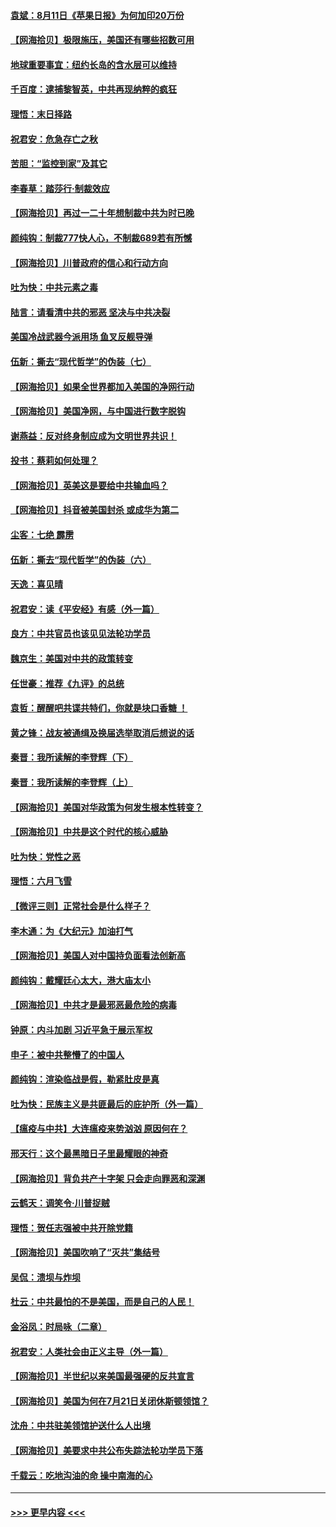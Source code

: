 #### [袁斌：8月11日《苹果日报》为何加印20万份](../pages/nsc993/n12323955.md?t=08121002) 
#### [【网海拾贝】极限施压，美国还有哪些招数可用](../pages/nsc993/n12322512.md?t=08121002) 
#### [地球重要事宜：纽约长岛的含水层可以维持](../pages/nsc993/n12321844.md?t=08121002) 
#### [千百度：逮捕黎智英，中共再现纳粹的疯狂](../pages/nsc993/n12321777.md?t=08121002) 
#### [理悟：末日择路](../pages/nsc993/n12320812.md?t=08121002) 
#### [祝君安：危急存亡之秋](../pages/nsc993/n12320795.md?t=08121002) 
#### [苦胆：“监控到家”及其它](../pages/nsc993/n12320751.md?t=08121002) 
#### [李春草：踏莎行·制裁效应](../pages/nsc993/n12318290.md?t=08121002) 
#### [【网海拾贝】再过一二十年想制裁中共为时已晚](../pages/nsc993/n12318195.md?t=08121002) 
#### [颜纯钩：制裁777快人心，不制裁689若有所憾](../pages/nsc993/n12316912.md?t=08121002) 
#### [【网海拾贝】川普政府的信心和行动方向](../pages/nsc993/n12316673.md?t=08121002) 
#### [吐为快：中共元素之毒](../pages/nsc993/n12316547.md?t=08121002) 
#### [陆言：请看清中共的邪恶 坚决与中共决裂](../pages/nsc993/n12315784.md?t=08121002) 
#### [美国冷战武器今派用场 鱼叉反舰导弹](../pages/nsc993/n12316258.md?t=08121002) 
#### [伍新：撕去“现代哲学”的伪装（七）](../pages/nsc993/n12315846.md?t=08121002) 
#### [【网海拾贝】如果全世界都加入美国的净网行动](../pages/nsc993/n12315588.md?t=08121002) 
#### [【网海拾贝】美国净网，与中国进行数字脱钩](../pages/nsc993/n12312813.md?t=08121002) 
#### [谢燕益：反对终身制应成为文明世界共识！](../pages/nsc993/n12310465.md?t=08121002) 
#### [投书：蔡莉如何处理？](../pages/nsc993/n12310224.md?t=08121002) 
#### [【网海拾贝】英美这是要给中共输血吗？](../pages/nsc993/n12307646.md?t=08121002) 
#### [【网海拾贝】抖音被美国封杀 或成华为第二](../pages/nsc993/n12305277.md?t=08121002) 
#### [尘客：七绝 霹雳](../pages/nsc993/n12304053.md?t=08121002) 
#### [伍新：撕去“现代哲学”的伪装（六）](../pages/nsc993/n12303243.md?t=08121002) 
#### [天逸：喜见晴](../pages/nsc993/n12303226.md?t=08121002) 
#### [祝君安：读《平安经》有感（外一篇）](../pages/nsc993/n12303170.md?t=08121002) 
#### [良方：中共官员也该见见法轮功学员](../pages/nsc993/n12302985.md?t=08121002) 
#### [魏京生：美国对中共的政策转变](../pages/nsc993/n12302929.md?t=08121002) 
#### [任世豪：推荐《九评》的总统](../pages/nsc993/n12302838.md?t=08121002) 
#### [袁哲：醒醒吧共谍共特们，你就是块口香糖 ！](../pages/nsc993/n12302678.md?t=08121002) 
#### [黄之锋：战友被通缉及换届选举取消后想说的话](../pages/nsc993/n12302681.md?t=08121002) 
#### [秦晋：我所读解的李登辉（下）](../pages/nsc993/n12302171.md?t=08121002) 
#### [秦晋：我所读解的李登辉（上）](../pages/nsc993/n12301979.md?t=08121002) 
#### [【网海拾贝】美国对华政策为何发生根本性转变？](../pages/nsc993/n12302091.md?t=08121002) 
#### [【网海拾贝】中共是这个时代的核心威胁](../pages/nsc993/n12300541.md?t=08121002) 
#### [吐为快：党性之恶](../pages/nsc993/n12300263.md?t=08121002) 
#### [理悟：六月飞雪](../pages/nsc993/n12300243.md?t=08121002) 
#### [【微评三则】正常社会是什么样子？](../pages/nsc993/n12300228.md?t=08121002) 
#### [李木通：为《大纪元》加油打气](../pages/nsc993/n12280363.md?t=08121002) 
#### [【网海拾贝】美国人对中国持负面看法创新高](../pages/nsc993/n12298720.md?t=08121002) 
#### [颜纯钩：戴耀廷心太大，港大庙太小](../pages/nsc993/n12297682.md?t=08121002) 
#### [【网海拾贝】中共才是最邪恶最危险的病毒](../pages/nsc993/n12296470.md?t=08121002) 
#### [钟原：内斗加剧 习近平急于展示军权](../pages/nsc993/n12292544.md?t=08121002) 
#### [申子：被中共整懵了的中国人](../pages/nsc993/n12291389.md?t=08121002) 
#### [颜纯钩：渲染临战是假，勒紧肚皮是真](../pages/nsc993/n12290945.md?t=08121002) 
#### [吐为快：民族主义是共匪最后的庇护所（外一篇）](../pages/nsc993/n12290887.md?t=08121002) 
#### [【瘟疫与中共】大连瘟疫来势汹汹 原因何在？](../pages/nsc993/n12287474.md?t=08121002) 
#### [邢天行：这个最黑暗日子里最耀眼的神奇](../pages/nsc993/n12289882.md?t=08121002) 
#### [【网海拾贝】背负共产十字架 只会走向罪恶和深渊](../pages/nsc993/n12288290.md?t=08121002) 
#### [云鹤天：调笑令·川普捉贼](../pages/nsc993/n12285672.md?t=08121002) 
#### [理悟：贺任志强被中共开除党籍](../pages/nsc993/n12285597.md?t=08121002) 
#### [【网海拾贝】美国吹响了“灭共”集结号](../pages/nsc993/n12284522.md?t=08121002) 
#### [吴侃：溃坝与炸坝](../pages/nsc993/n12283593.md?t=08121002) 
#### [杜云：中共最怕的不是美国，而是自己的人民！](../pages/nsc993/n12282935.md?t=08121002) 
#### [金浴凤：时局咏（二章）](../pages/nsc993/n12282923.md?t=08121002) 
#### [祝君安：人类社会由正义主导（外一篇）](../pages/nsc993/n12282809.md?t=08121002) 
#### [【网海拾贝】半世纪以来美国最强硬的反共宣言](../pages/nsc993/n12282656.md?t=08121002) 
#### [【网海拾贝】美国为何在7月21日关闭休斯顿领馆？](../pages/nsc993/n12279731.md?t=08121002) 
#### [沈舟：中共驻美领馆护送什么人出境](../pages/nsc993/n12278949.md?t=08121002) 
#### [【网海拾贝】美要求中共公布失踪法轮功学员下落](../pages/nsc993/n12277656.md?t=08121002) 
#### [千载云：吃地沟油的命 操中南海的心](../pages/nsc993/n12277533.md?t=08121002) 

----
#### [ >>> 更早内容 <<< ](../indexes/nsc993-earlier.md)
